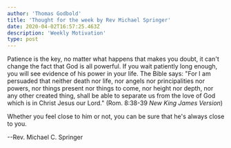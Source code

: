 ```yaml
---
author: 'Thomas Godbold'
title: 'Thought for the week by Rev Michael Springer'
date: 2020-04-02T16:57:25.463Z
description: 'Weekly Motivation'
type: post
---
```


Patience is the key, no matte​r what happens that makes you ​doubt, it can't change the​ fact that God is all powerful​. If you wait patiently long​ enough, you will see​ evidence of his power in your ​life. The Bible says: "For I am persuaded that neither death nor life, nor angels nor principalities nor powers, nor things present nor things to come, nor height nor depth, nor any other created thing, shall be able to separate us from the love of God which is in Christ Jesus our Lord." (Rom. 8:38-39 *New King James Version*)

Whether you feel close to hi​m or not, you can be sure that ​he's always close to you.

--​​​Rev. Michael C. Springe​r
